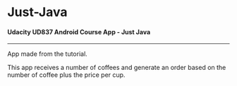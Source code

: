# Just-Java
<h4>Udacity UD837 Android Course App - Just Java</h4>
<hr><p>App made from the tutorial.</p>
<p>This app receives a number of coffees and generate an order based on the number of coffee plus the price per cup.</p>
